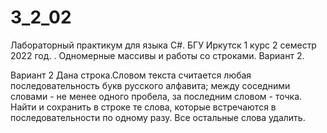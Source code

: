 # 3_2_02

Лабораторный практикум для языка C#. БГУ Иркутск 1 курс 2 семестр 2022 год. . Одномерные массивы и работы со строками. Вариант 2.

Вариант 2
Дана строка.Словом текста считается любая последовательность букв русского
алфавита; между соседними словами - не менее одного пробела, за последним словом -
точка. Найти и сохранить в строке те слова, которые встречаются в последовательности
по одному разу. Все остальные слова удалить.
